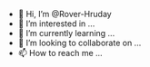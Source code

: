- 👋 Hi, I’m @Rover-Hruday
- 👀 I’m interested in ...
- 🌱 I’m currently learning ...
- 💞️ I’m looking to collaborate on ...
- 📫 How to reach me ...

<!---
Rover-Hruday/Rover-Hruday is a ✨ special ✨ repository because its `README.md` (this file) appears on your GitHub profile.
You can click the Preview link to take a look at your changes.
--->
